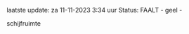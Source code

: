 laatste update: 
za 11-11-2023  3:34   uur 
Status: FAALT - geel - 
<div class="service Y">schijfruimte</div>
